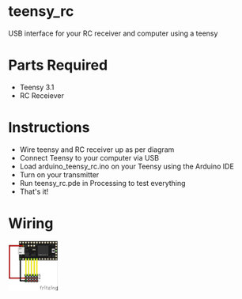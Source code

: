 # teensy_rc
USB interface for your RC receiver and computer using a teensy

# Parts Required
- Teensy 3.1
- RC Receiever

# Instructions
- Wire teensy and RC receiver up as per diagram
- Connect Teensy to your computer via USB
- Load arduino_teensy_rc.ino on your Teensy using the Arduino IDE
- Turn on your transmitter
- Run teensy_rc.pde in Processing to test everything
- That's it!

# Wiring

<img src="https://raw.githubusercontent.com/sjtrny/teensy_rc/master/wiring.jpg" align = "center" width="100px"/> 
